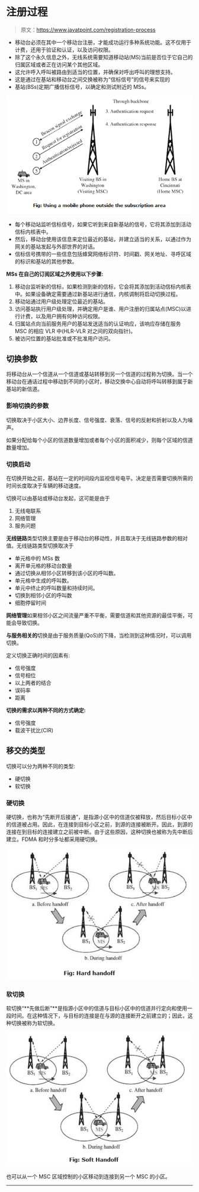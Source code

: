 # 注册过程

> 原文：<https://www.javatpoint.com/registration-process>

*   移动台必须在其中一个移动台注册，才能成功运行多种系统功能。这不仅用于计费，还用于验证和认证，以及访问权限。
*   除了这个永久信息之外，无线系统需要知道移动站(MS)当前是否位于它自己的归属区域或者正在访问某个其他区域。
*   这允许呼入呼叫被路由到适当的位置，并确保对呼出呼叫的理想支持。
*   这是通过在基站和移动台之间交换被称为“信标信号”的信号来实现的
*   基站(BSs)定期广播信标信号，以确定和测试附近的 MSs。

![Registration Process](img/998c380dc042f11b38d16d042de15fee.png)

*   每个移动站监听信标信号，如果它听到来自新基站的信号，它将其添加到活动信标内核表中。
*   然后，移动台使用该信息来定位最近的基站，并建立适当的关系，以通过作为网关的基站发起与外部世界的对话。
*   信标信号携带的一些信息包括蜂窝网络标识符、时间戳、网关地址、寻呼区域的标识和基站的其他参数。

**MSs 在自己的订阅区域之外使用以下步骤:**

1.  移动台监听新的信标，如果检测到新的信标，它会将其添加到活动信标内核表中。如果设备确定需要通过新基站进行通信，内核调制将启动切换过程。
2.  移动站通过用户级处理定位最近的基站。
3.  访问基站执行用户级处理，并确定用户是谁、用户注册的归属站点(MSC)以进行计费，以及用户拥有何种访问权限。
4.  归属站点向当前服务用户的基站发送适当的认证响应，该响应存储在服务 MSC 的相应 VLR 中(HLR-VLR 对之间的双向指针)。
5.  被访问位置的基站批准或不批准用户访问。

## 切换参数

将移动台从一个信道从一个信道或基站转移到另一个信道的过程称为切换。当一个移动台在通话过程中移动到不同的小区时，移动交换中心自动将呼叫转移到属于新基站的新信道。

### 影响切换的参数

切换取决于小区大小、边界长度、信号强度、衰落、信号的反射和折射以及人为噪声。

如果分配给每个小区的信道数量增加或者每个小区的面积减少，则每个区域的信道数量增加。

### 切换启动

在切换开始之前，基站在一定的时间段内监视信号电平。决定是否需要切换所需的时间长度取决于车辆的移动速度。

切换可以由基站或移动台发起，这可能是由于

1.  无线电联系
2.  网络管理
3.  服务问题

**无线链路**类型切换主要是由于移动台的移动性，并且取决于无线链路参数的相对值。无线链路类型切换取决于

*   单元格中的 MSs 数
*   离开单元格的移动台数量
*   通过切换从相邻小区转移到该小区的呼叫数。
*   单元格中生成的呼叫数。
*   单元中终止的呼叫数量和持续时间。
*   切换到相邻小区的呼叫数
*   细胞停留时间

**网络管理**如果相邻小区之间流量严重不平衡，需要信道和其他资源的最佳平衡，可能会导致切换。

**与服务相关的**切换是由于服务质量(QoS)的下降，当检测到这种情况时，可以调用切换。

定义切换正确时间的因素有:

*   信号强度
*   信号相位
*   以上两者的结合
*   误码率
*   距离

**切换的需求以两种不同的方式确定:**

*   信号强度
*   载波干扰比(CIR)

## 移交的类型

切换可以分为两种不同的类型:

*   硬切换
*   软切换

### 硬切换

硬切换，也称为“先断开后接通”，是指源小区中的信道仅被释放，然后目标小区中的信道被占用。因此，在连接到目标小区之前，到源的连接被断开。因此，到源的连接在到目标的连接建立之前被中断。由于这些原因，这种切换也被称为先中断后建立。FDMA 和时分多址都采用硬切换。

![Registration Process](img/b26c3e711890b74af13e839fb446623c.png)

### 软切换

软切换“**先做后断”**是指源小区中的信道与目标小区中的信道并行定向和使用一段时间。在这种情况下，与目标的连接是在与源的连接断开之前建立的；因此，这种切换被称为软切换。

![Registration Process](img/9f3495e96cebb9c279d71c0e848f76f5.png)

也可以从一个 MSC 区域控制的小区移动到连接到另一个 MSC 的小区。

* * *